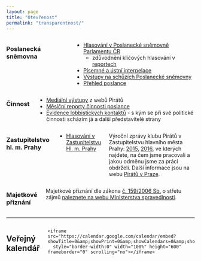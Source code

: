 ```yaml
---
layout: page
title: "Otevřenost"
permalink: "transparentnost/"
---
```


<div class="row content-block">
  <div class="small-12 medium-6 columns">
    <h3>Poslanecká sněmovna</h3>
      <ul>
        <li><a href="http://www.psp.cz/sqw/hlasovani.sqw?id=6526">Hlasování v Poslanecké sněmovně Parlamentu ČR</a>
          <ul>
            <li>zdůvodnění klíčových hlasování v <a href="https://www.profant.eu/kategorie#report">reportech</a></li>
          </ul>
        </li>
        <li><a href="https://www.profant.eu/interpelace/">Písemné a ústní interpelace</a></li>
        <li><a href="http://www.psp.cz/eknih/2017ps/rejstrik/jmenny/6526.html">Výstupy na schůzích Poslanecké sněmovny</a></li>
        <li><a href="http://www.psp.cz/sqw/detail.sqw?id=6526&o=8">Přehled poslance</a></li>
      </ul>
  </div>

  <div class="small-12 medium-6 columns">
    <h3>Činnost</h3>
      <ul>
        <li><a href="https://www.profant.eu/medialni-vystupy/">Mediální výstupy</a> z webů Pirátů</li>
        <li><a href="https://forum.pirati.cz/poslanci-f884/report-poslance-ondrej-profant-t39019.html">Měsíční reporty činnosti poslance</a></li>
        <li><a href="https://evidence.pirati.cz/author/8/">Evidence lobbistických kontaktů</a> - s kým se při své politické činnosti scházím já a další představitelé strany</li>
      </ul>
  </div>

  <div class="small-12 medium-6 columns">
    <h3>Zastupitelstvo hl. m. Prahy</h3>
    <ul>
      <li><a href="http://www.praha.eu/jnp/cz/o_meste/primator_a_volene_organy/zastupitelstvo/vysledky_hlasovani/index.html?memberId=4929">Hlasování v Zastupitelstvu Hl. m. Prahy</a></li>
    </ul>
    <p>
      Výroční zprávy klubu Pirátů v Zastupitelstvu hlavního města Prahy:
      <a href="https://github.com/pirati-cz/KlubPraha/blob/master/materialy/vyrocni-zprava/vyrocni-zprava.pdf">2015</a>,
      <a href="https://github.com/pirati-cz/KlubPraha/blob/master/materialy/vyrocni-zprava-2016/vyrocni-zprava-2016.pdf">2016</a>, ve kterých najdete, na čem jsme pracovali a jakou odměnu jsme za práci obdrželi. Další informace jsou na webu <a href="https://praha.pirati.cz/aktuality/">Pirátů v Praze</a>.
    </p>
  </div>

  <div class="small-12 medium-6 columns">
    <h3>Majetkové přiznání</h3>
    <p>Majetkové přiznání dle zákona <a href="https://www.zakonyprolidi.cz/cs/2006-159">č. 159/2006 Sb.</a> o střetu zájmů <a href="https://cro.justice.cz/verejnost/funkcionari/form/605352ba-64c3-494a-8ac9-c06ef05544cf">naleznete na webu Ministerstva spravedlnosti</a>.
    </p>
  </div>
</div>

<hr>

<div class="row">
  <div class="small-12 columns">
    <h2>Veřejný kalendář</h2>

    <iframe src="https://calendar.google.com/calendar/embed?showTitle=0&amp;showPrint=0&amp;showCalendars=0&amp;showTz=0&amp;mode=WEEK&amp;height=600&amp;wkst=2&amp;hl=cs&amp;bgcolor=%23FFFFFF&amp;src=re22cium9203etd7jv7crbf7ck%40group.calendar.google.com&amp;color=%231B887A&amp;ctz=Europe%2FPrague"
      style="border-width:0" width="100%" height="600" frameborder="0" scrolling="no"></iframe>
  </div>
</div>
